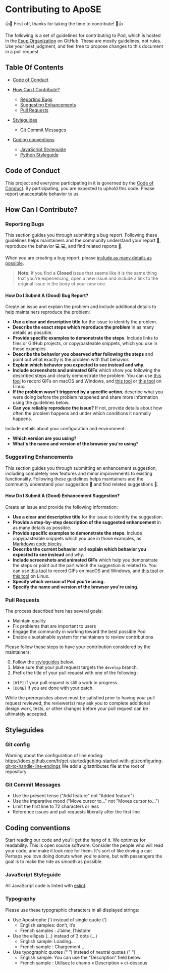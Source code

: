 # Contributing to ApoSE

:+1::tada: First off, thanks for taking the time to contribute! :tada::+1:

The following is a set of guidelines for contributing to Pod, which is hosted in the [Esup Organization](https://github.com/EsupPortail) on GitHub.
These are mostly guidelines, not rules. Use your best judgment, and feel free to propose changes to this document in a pull request.

## Table Of Contents

* [Code of Conduct](#code-of-conduct)

* [How Can I Contribute?](#how-can-i-contribute)
  * [Reporting Bugs](#reporting-bugs)
  * [Suggesting Enhancements](#suggesting-enhancements)
  * [Pull Requests](#pull-requests)

* [Styleguides](#styleguides)
  * [Git Commit Messages](#git-commit-messages)

* [Coding conventions](#coding-conventions)
  * [JavaScript Styleguide](#javascript-styleguide)
  * [Python Styleguide](#python-styleguide)


## Code of Conduct

This project and everyone participating in it is governed by the [Code of Conduct](CODE_OF_CONDUCT.md).
By participating, you are expected to uphold this code. Please report unacceptable behavior to us.

## How Can I Contribute?

### Reporting Bugs

This section guides you through submitting a bug report.
Following these guidelines helps maintainers and the community understand your report :pencil:, reproduce the behavior :computer: :computer:,
and find related reports :mag_right:.

When you are creating a bug report, please [include as many details as possible](#how-do-i-submit-a-good-bug-report).

> **Note:** If you find a **Closed** issue that seems like it is the same thing that you're experiencing, open a new issue and include a link to the original issue in the body of your new one.


#### How Do I Submit A (Good) Bug Report?

Create an issue and explain the problem and include additional details to help maintainers reproduce the problem:

* **Use a clear and descriptive title** for the issue to identify the problem.
* **Describe the exact steps which reproduce the problem** in as many details as possible.
* **Provide specific examples to demonstrate the steps**. Include links to files or GitHub projects, or copy/pasteable snippets, which you use in those examples.
* **Describe the behavior you observed after following the steps** and point out what exactly is the problem with that behavior.
* **Explain which behavior you expected to see instead and why.**
* **Include screenshots and animated GIFs** which show you following the described steps and clearly demonstrate the problem. You can use [this tool](https://www.cockos.com/licecap/) to record GIFs on macOS and Windows, and [this tool](https://github.com/colinkeenan/silentcast) or [this tool](https://github.com/GNOME/byzanz) on Linux.
* **If the problem wasn't triggered by a specific action**, describe what you were doing before the problem happened and share more information using the guidelines below.
* **Can you reliably reproduce the issue?** If not, provide details about how often the problem happens and under which conditions it normally happens.

Include details about your configuration and environment:

* **Which version are you using?**
* **What's the name and version of the browser you're using**?


### Suggesting Enhancements

This section guides you through submitting an enhancement suggestion, including completely new features and minor improvements to existing functionality. Following these guidelines helps maintainers and the community understand your suggestion :pencil: and find related suggestions :mag_right:.


#### How Do I Submit A (Good) Enhancement Suggestion?

Create an issue and provide the following information:

* **Use a clear and descriptive title** for the issue to identify the suggestion.
* **Provide a step-by-step description of the suggested enhancement** in as many details as possible.
* **Provide specific examples to demonstrate the steps**. Include copy/pasteable snippets which you use in those examples, as [Markdown code blocks](https://help.github.com/articles/markdown-basics/#multiple-lines).
* **Describe the current behavior** and **explain which behavior you expected to see instead** and why.
* **Include screenshots and animated GIFs** which help you demonstrate the steps or point out the part which the suggestion is related to. You can use [this tool](https://www.cockos.com/licecap/) to record GIFs on macOS and Windows, and [this tool](https://github.com/colinkeenan/silentcast) or [this tool](https://github.com/GNOME/byzanz) on Linux.
* **Specify which version of Pod you're using.**
* **Specify the name and version of the browser you're using.**


### Pull Requests

The process described here has several goals:

- Maintain quality
- Fix problems that are important to users
- Engage the community in working toward the best possible Pod
- Enable a sustainable system for maintainers to review contributions

Please follow these steps to have your contribution considered by the maintainers:

0. Follow the [styleguides](#styleguides) below.
1. Make sure that your pull request targets the `develop` branch.
2. Prefix the title of your pull request with one of the following :
  * `[WIP]` if your pull request is still a work in progress.
  * `[DONE]` if you are done with your patch.

While the prerequisites above must be satisfied prior to having your pull request reviewed, the reviewer(s) may ask you to complete additional design work, tests, or other changes before your pull request can be ultimately accepted.

## Styleguides

### Git config

Warning about the configuration of line ending: https://docs.github.com/fr/get-started/getting-started-with-git/configuring-git-to-handle-line-endings
We add a .gitattributes file at the root of repository

### Git Commit Messages

* Use the present tense ("Add feature" not "Added feature")
* Use the imperative mood ("Move cursor to…" not "Moves cursor to…")
* Limit the first line to 72 characters or less
* Reference issues and pull requests liberally after the first line


## Coding conventions

Start reading our code and you'll get the hang of it. We optimize for readability.
This is open source software. Consider the people who will read your code, and make it look nice for them. It's sort of like driving a car: Perhaps you love doing donuts when you're alone, but with passengers the goal is to make the ride as smooth as possible.

### JavaScript Styleguide

All JavaScript code is linted with [eslint](https://eslint.org/).

### Typography

Please use these typographic characters in all displayed strings:

* Use Apostrophe (’) instead of single quote (')
  * English samples: don’t, it’s
  * French samples : J’aime, l’histoire
* Use the ellipsis (…) instead of 3 dots (...)
  * English sample: Loading…
  * French sample : Chargement…
* Use typographic quotes (“ ”) instead of neutral quotes (" ")
  * English sample: You can use the “Description” field below.
  * French sample : Utilisez le champ « Description » ci-dessous
